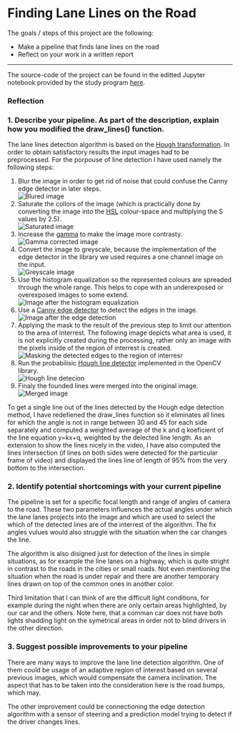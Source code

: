 
# **Finding Lane Lines on the Road** 

The goals / steps of this project are the following:
* Make a pipeline that finds lane lines on the road
* Reflect on your work in a written report

---
The source-code of the project can be found in the editted Jupyter notebook provided by the study program [here](P1.ipynb).

### Reflection

### 1. Describe your pipeline. As part of the description, explain how you modified the draw_lines() function.

The lane lines detection algorithm is based on the [Hough transformation](https://en.wikipedia.org/wiki/Hough_transform). In order to obtain satisfactory results the input images had to be preprocessed. For the porpouse of line detection I have used namely the following steps:

 1. Blur the image in order to get rid of noise that could confuse the Canny edge detector in later steps.\
![Blured image](writeup_images%5C01_blured_solidYellowCurve2.jpg)
 2. Saturate the collors of the image (which is practically done by converting the image into the [HSL](https://en.wikipedia.org/wiki/HSL_and_HSV) colour-space and multiplying the S values by 2.5).\
![Saturated image](writeup_images%5C02_saturated_solidYellowCurve2.jpg)
 3. Increase the [gamma](https://en.wikipedia.org/wiki/Gamma_correction) to make the image more contrasty.\
![Gamma corrected image](writeup_images%5C03_gamma_solidYellowCurve2.jpg)
 4. Convert the image to greyscale, because the implementation of the edge detector in the library we used requires a one channel image on the input.\
![Greyscale image](writeup_images%5C04_greyscale_solidYellowCurve2.jpg)
 5. Use the histogram equalization so the represented colours are spreaded through the whole range. This helps to cope with an underexposed or overexposed images to some extend.\
![Image after the histogram equalization](writeup_images%5C05_equalized_solidYellowCurve2.jpg)
 6. Use a [Canny edge detector](https://en.wikipedia.org/wiki/Canny_edge_detector) to detect the edges in the image.\
![Image after the edge detection](writeup_images%5C06_canny_solidYellowCurve2.jpg)
 7. Applying the mask to the result of the previous step to limit our attention to the area of interrest. The following image depicts what area is used, it is not explicitly created during the processing, rather only an image with the pixels inside of the region of interrest is created.\
![Masking the detected edges to the region of interresr](writeup_images%5C07_region_mask_solidYellowCurve2.jpg)
 8. Run the probabilisic [Hough line detector](https://docs.opencv.org/2.4/doc/tutorials/imgproc/imgtrans/hough_lines/hough_lines.html) implemented in the OpenCV library.\
![Hough line detecion](writeup_images%5C08_Hough_solidYellowCurve2.jpg)
 9. Finaly the founded lines were merged into the original image.\
 ![Merged image](writeup_images%5C09_merged_solidYellowCurve2.jpg)

To get a single line out of the lines detected by the Hough edge detection method, I have redefiened the draw_lines function so it eliminates all lines for which the angle is not in range between 30 and 45 for each side separately and computed a weighted average of the k and q koeficient of the line equation y=kx+q, weighted by the delected line length. As an extension to show the lines nicely in the video, I have also computed the lines intersection (if lines on both sides were detected for the particular frame of video) and displayed the lines line of length of 95% from the very bottom to the intersection.

### 2. Identify potential shortcomings with your current pipeline

The pipeline is set for a specific focal length and range of angles of camera to the road. These two parameters influences the actual angles under which the lane lanes projects into the image and which are used to select the which of the detected lines are of the interrest of the algorithm. The fix angles vulues would also struggle with the situation when the car changes the line.

The algorithm is also disigned just for detection of the lines in simple situations, as for example the line lanes on a highway, which is quite stright in contrast to the roads in the cities or small roads. Not even mentioning the situation when the road is under repair and there are another temporary lines drawn on top of the common ones in another color.

Third limitation that I can think of are the difficult light conditions, for example during the night when there are only certain areas highlighted, by our car and the others. Note here, that a comman car does not have both lights shadding light on the symetrical areas in order not to blind drivers in the other direction. 

### 3. Suggest possible improvements to your pipeline

There are many ways to improve the lane line detection algorithm. One of them could be usage of an adaptive region of interest based on several previous images, which would compensate the camera inclination. The aspect that has to be taken into the consideration here is the road bumps, which may.

The other improvement could be connectioning the edge detection algorithm with a sensor of steering and a prediction model trying to detect if the driver changes lines.